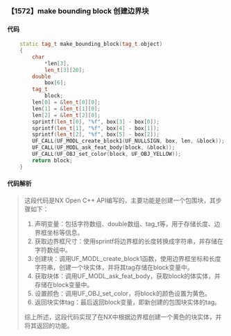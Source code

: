 ### 【1572】make bounding block 创建边界块

#### 代码

```cpp
    static tag_t make_bounding_block(tag_t object)  
    {  
        char  
            *len[3],  
            len_t[3][20];  
        double  
            box[6];  
        tag_t  
            block;  
        len[0] = &len_t[0][0];  
        len[1] = &len_t[1][0];  
        len[2] = &len_t[2][0];  
        sprintf(len_t[0], "%f", box[3] - box[0]);  
        sprintf(len_t[1], "%f", box[4] - box[1]);  
        sprintf(len_t[2], "%f", box[5] - box[2]);  
        UF_CALL(UF_MODL_create_block1(UF_NULLSIGN, box, len, &block));  
        UF_CALL(UF_MODL_ask_feat_body(block, &block));  
        UF_CALL(UF_OBJ_set_color(block, UF_OBJ_YELLOW));  
        return block;  
    }

```

#### 代码解析

> 这段代码是NX Open C++ API编写的，主要功能是创建一个包围块，其步骤如下：
>
> 1. 声明变量：包括字符数组、double数组、tag_t等，用于存储长度、边界框坐标等信息。
> 2. 获取边界框尺寸：使用sprintf将边界框的长度转换成字符串，并存储在字符数组中。
> 3. 创建块：调用UF_MODL_create_block1函数，使用边界框坐标和长度字符串，创建一个块实体，并将其tag存储在block变量中。
> 4. 获取块体：调用UF_MODL_ask_feat_body，获取block的体实体，并存储在block变量中。
> 5. 设置颜色：调用UF_OBJ_set_color，将block的颜色设置为黄色。
> 6. 返回块实体tag：最后返回block变量，即新创建的包围块实体的tag。
>
> 综上所述，这段代码实现了在NX中根据边界框创建一个黄色的块实体，并将其返回的功能。
>
